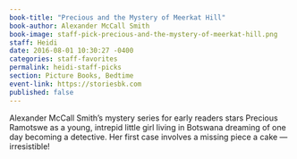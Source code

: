 ```yaml
---
book-title: "Precious and the Mystery of Meerkat Hill"
book-author: Alexander McCall Smith
book-image: staff-pick-precious-and-the-mystery-of-meerkat-hill.png
staff: Heidi
date: 2016-08-01 10:30:27 -0400
categories: staff-favorites
permalink: heidi-staff-picks
section: Picture Books, Bedtime
event-link: https://storiesbk.com
published: false
---
```

Alexander McCall Smith’s mystery series for early readers stars Precious Ramotswe as a young, intrepid little girl living in Botswana dreaming of one day becoming a detective. Her first case involves a missing piece a cake &mdash; irresistible!
